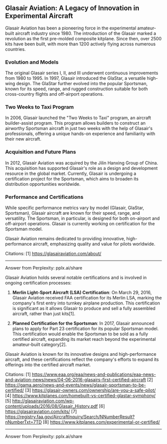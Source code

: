 ## Glasair Aviation: A Legacy of Innovation in Experimental Aircraft

Glasair Aviation has been a pioneering force in the experimental amateur-built aircraft industry since 1980. The introduction of the Glasair marked a revolution as the first pre-molded composite kitplane. Since then, over 2500 kits have been built, with more than 1200 actively flying across numerous countries.

### Evolution and Models

The original Glasair series I, II, and III underwent continuous improvements from 1980 to 1995. In 1997, Glasair introduced the GlaStar, a versatile high-wing design. The GlaStar further evolved into the popular Sportsman, known for its speed, range, and rugged construction suitable for both cross-country flights and off-airport operations.

### Two Weeks to Taxi Program

In 2006, Glasair launched the "Two Weeks to Taxi" program, an aircraft builder-assist program. This program allows builders to construct an airworthy Sportsman aircraft in just two weeks with the help of Glasair's professionals, offering a unique hands-on experience and familiarity with their new aircraft.

### Acquisition and Future Plans

In 2012, Glasair Aviation was acquired by the Jilin Hanxing Group of China. This acquisition has supported Glasair's role as a design and development resource in the global market. Currently, Glasair is undergoing a certification project for the Sportsman, which aims to broaden its distribution opportunities worldwide.

### Performance and Certifications

While specific performance metrics vary by model (Glasair, GlaStar, Sportsman), Glasair aircraft are known for their speed, range, and versatility. The Sportsman, in particular, is designed for both on-airport and off-airport operations. Glasair is currently working on certification for the Sportsman model.

Glasair Aviation remains dedicated to providing innovative, high-performance aircraft, emphasizing quality and value for pilots worldwide.

Citations:
[1] https://glasairaviation.com/about/

---
Answer from Perplexity: pplx.ai/share

Glasair Aviation holds several notable certifications and is involved in ongoing certification processes:

1. **Merlin Light-Sport Aircraft (LSA) Certification**: On March 29, 2016, Glasair Aviation received FAA certification for its Merlin LSA, marking the company's first entry into turnkey airplane production. This certification is significant as it allows Glasair to produce and sell a fully assembled aircraft, rather than just kits[1].

2. **Planned Certification for the Sportsman**: In 2017, Glasair announced plans to apply for Part 23 certification for its popular Sportsman model. This certification would enable the Sportsman to be sold as a fully certified aircraft, expanding its market reach beyond the experimental amateur-built category[2].

Glasair Aviation is known for its innovative designs and high-performance aircraft, and these certifications reflect the company's efforts to expand its offerings into the certified aircraft market.

Citations:
[1] https://www.eaa.org/eaa/news-and-publications/eaa-news-and-aviation-news/news/04-06-2016-glasairs-first-certified-aircraft
[2] https://gama.aero/news-and-events/news/glasair-sportsman-to-be-certified/
[3] https://glasair-owners.com/ownership/are-you-a-safe-pilot/
[4] https://www.kitplanes.com/homebuilt-vs-certified-glastar-symphony/
[5] http://glasairaviation.com/wp-content/uploads/2016/08/Glasair_History.pdf
[6] https://glasairaviation.com/kits/
[7] https://registry.faa.gov/AircraftInquiry/Search/NNumberResult?nNumberTxt=7TD
[8] https://www.kitplanes.com/experimental-or-certified/

---
Answer from Perplexity: pplx.ai/share
